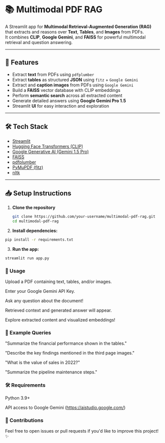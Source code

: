 # 📚 Multimodal PDF RAG

A Streamlit app for **Multimodal Retrieval-Augmented Generation (RAG)** that extracts and reasons over **Text**, **Tables**, and **Images** from PDFs.  
It combines **CLIP**, **Google Gemini**, and **FAISS** for powerful multimodal retrieval and question answering.

---

## 🚀 Features

- Extract **text** from PDFs using `pdfplumber`
- Extract **tables** as structured **JSON** using `fitz` + `Google Gemini`
- Extract and **caption images** from PDFs using `Google Gemini`
- Build a **FAISS** vector database with CLIP embeddings
- Perform **semantic search** across all extracted content
- Generate detailed answers using **Google Gemini Pro 1.5**
- Streamlit **UI** for easy interaction and exploration

---

## 🛠️ Tech Stack

- [Streamlit](https://streamlit.io/)
- [Hugging Face Transformers (CLIP)](https://huggingface.co/openai/clip-vit-base-patch32)
- [Google Generative AI (Gemini 1.5 Pro)](https://ai.google.dev/)
- [FAISS](https://github.com/facebookresearch/faiss)
- [pdfplumber](https://github.com/jsvine/pdfplumber)
- [PyMuPDF (fitz)](https://pymupdf.readthedocs.io/en/latest/)
- [nltk](https://www.nltk.org/)

---

## 📥 Setup Instructions

1. **Clone the repository**
   ```bash
   git clone https://github.com/your-username/multimodal-pdf-rag.git
   cd multimodal-pdf-rag

2. **Install dependencies:**

```bash
pip install -r requirements.txt
```

3. **Run the app:**

```bash
streamlit run app.py
```

### 🚀 Usage

Upload a PDF containing text, tables, and/or images.

Enter your Google Gemini API Key.

Ask any question about the document!

Retrieved context and generated answer will appear.

Explore extracted content and visualized embeddings!

### 💚 Example Queries

"Summarize the financial performance shown in the tables."

"Describe the key findings mentioned in the third page images."

"What is the value of sales in 2022?"

"Summarize the pipeline maintenance steps."

### 🛠️ Requirements

Python 3.9+

API access to Google Gemini (https://aistudio.google.com/)

### 👋 Contributions

Feel free to open issues or pull requests if you'd like to improve this project! ✨


